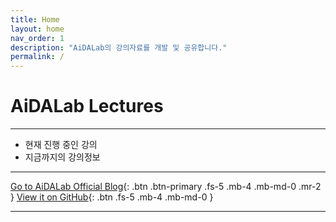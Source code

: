 ```yaml
---
title: Home
layout: home
nav_order: 1
description: "AiDALab의 강의자료를 개발 및 공유합니다."
permalink: /
---
```


# **AiDALab Lectures**

---

- 현재 진행 중인 강의
- 지금까지의 강의정보

---

[Go to AiDALab Official Blog](https://aidalab.tistory.com/){: .btn .btn-primary .fs-5 .mb-4 .mb-md-0 .mr-2 }
[View it on GitHub](https://github.com/aidalabs){: .btn .fs-5 .mb-4 .mb-md-0 }

---


